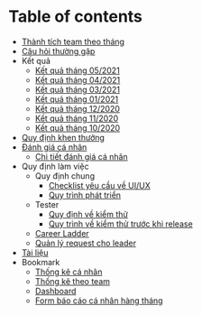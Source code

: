 # Table of contents

* [Thành tích team theo tháng](README.md)
* [Câu hỏi thường gặp](FAQ.md)
* Kết quả
    * [Kết quả tháng 05/2021](2021.05.md)
    * [Kết quả tháng 04/2021](2021.04.md)
    * [Kết quả tháng 03/2021](2021.03.md)
    * [Kết quả tháng 01/2021](2021.01.md)
    * [Kết quả tháng 12/2020](2020.12.md)
    * [Kết quả tháng 11/2020](2020.11.md)
    * [Kết quả tháng 10/2020](2020.10.md)
* [Quy định khen thưởng](khenthuong.md)
* [Đánh giá cá nhân](reviews/individual_review.md)
  * [Chi tiết đánh giá cá nhân](reviews/review_detail.md)
* Quy định làm việc
  * Quy định chung
      * [Checklist yêu cầu về UI/UX](works/checklist_UI_UX.md)
      * [Quy trình phát triển](works/process.md)
  * Tester
     * [Quy định về kiểm thử](works/tester/testing.md)
     * [Quy trình về kiểm thử trước khi release](works/tester/testing_for_release.md)
  * [Career Ladder](works/career/README.md)  
  * [Quản lý request cho leader](works/leader_request.md)
* [Tài liệu](documents.md)
* Bookmark
    * [Thống kê cá nhân](https://datastudio.google.com/u/0/reporting/d866f4ba-7ef2-4ee9-b589-c62031d6fd0b/page/o5BqB)
    * [Thống kê theo team](https://datastudio.google.com/u/1/reporting/ed23f393-25db-46a2-ba97-c2eaa005a416/page/MX54B)
    * [Dashboard](https://datastudio.google.com/u/0/reporting/d160e33a-70e6-41b4-9435-f42343e776d3/page/Uxp2B)
    * [Form báo cáo cá nhân hàng tháng](https://docs.google.com/forms/d/e/1FAIpQLSd2NGkOJKm5qo1riZCuYMd4AIe9b0psegNjRUA2u_kuJjmacw/viewform?usp=sf_link)

